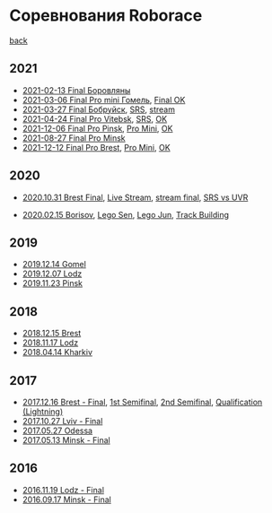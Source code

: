 # Соревнования Roborace
[back](./)

## 2021
* [2021-02-13 Final Боровляны](https://www.youtube.com/watch?v=fB58Myiy344)
* [2021-03-06 Final Pro mini Гомель](https://www.youtube.com/watch?v=Q9o-uvLZ8Nc), [Final OK](https://www.youtube.com/watch?v=UHKfOgnF7AA)
* [2021-03-27 Final Бобруйск](https://www.youtube.com/watch?v=4y6K_SR6K4k), [SRS](https://www.youtube.com/watch?v=I-yJ20nOUyc), [stream](https://www.youtube.com/watch?v=VnQEieJ79Es)
* [2021-04-24 Final Pro Vitebsk](https://www.youtube.com/watch?v=8kQwjc12jmA), [SRS](https://www.youtube.com/watch?v=lZP0OYFiyrY), [OK](https://www.youtube.com/watch?v=DV0dwLpsukg)
* [2021-12-06 Final Pro Pinsk](https://www.youtube.com/watch?v=BDmnx9nImxQ), [Pro Mini](https://www.youtube.com/watch?v=ZShwf8ZZ-fM), [OK](https://www.youtube.com/watch?v=ZWabx3zC6VM)
* [2021-08-27 Final Pro Minsk](https://www.youtube.com/watch?v=Q32w3HcsKfg)
* [2021-12-12 Final Pro Brest](https://www.youtube.com/watch?v=NCM7Vn4Ov7E), [Pro Mini](https://www.youtube.com/watch?v=VjUF_mblulg), [OK](https://www.youtube.com/watch?v=Omnk12fkStA)
## 2020
* [2020.10.31 Brest Final](https://www.youtube.com/watch?v=iTbB_jcHXXg),
[Live Stream](https://www.youtube.com/watch?v=ZgFv9elh2d0),
[stream final](https://www.youtube.com/watch?v=DAevEQgBrkc),
[SRS vs UVR](https://www.youtube.com/watch?v=ERztN5SiTFA)



* [2020.02.15 Borisov](https://www.youtube.com/watch?v=u-kj72RgmFg),
[Lego Sen](https://www.youtube.com/watch?v=8txHea-yOIo),
[Lego Jun](https://www.youtube.com/watch?v=sSK9D4gy-xo),
[Track Building](https://www.youtube.com/watch?v=MYv55_yqunU)


## 2019
* [2019.12.14 Gomel](https://www.youtube.com/watch?v=La3aGpAmL6k)
* [2019.12.07 Lodz](https://www.youtube.com/watch?v=MNXc0Rt2fFg)
* [2019.11.23 Pinsk](https://www.youtube.com/watch?v=9G0IUMKUTZA)

## 2018
* [2018.12.15 Brest](https://www.youtube.com/watch?v=RdqlcBFY0_o)
* [2018.11.17 Lodz](https://www.youtube.com/watch?v=9rG4LpmjQ2Y)
* [2018.04.14 Kharkiv](https://www.youtube.com/playlist?list=PLP-dZvj53bl99Z8OhVjGYWTqcEjwS9KhC)

## 2017
* [2017.12.16 Brest - Final](https://www.youtube.com/watch?v=qxQjyefcZLk),
[1st Semifinal](https://www.youtube.com/watch?v=_-QPGzcMx8I),
[2nd Semifinal](https://www.youtube.com/watch?v=vL0uEYWCCm0),
[Qualification (Lightning)](https://www.youtube.com/watch?v=qHxls-PQzGk)
* [2017.10.27 Lviv - Final](https://www.youtube.com/watch?v=CQYVyRDg1t4)
* [2017.05.27 Odessa](https://www.youtube.com/watch?v=oeiFfief-SE)
* [2017.05.13 Minsk - Final](https://www.youtube.com/watch?v=p4TA3dqyDOE)

## 2016
* [2016.11.19 Lodz - Final](https://www.youtube.com/watch?v=AVTrLPimuZ8)
* [2016.09.17 Minsk - Final](https://www.youtube.com/watch?v=FEcny0drUco)
